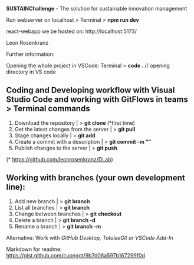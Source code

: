 **SUSTAINChallenge** - The solution for sustainable innovation management

Run webserver on localhost > Terminal > **npm run dev**

react-webapp we be hosted on: http://localhost:5173/

Leon Rosenkranz


Further information:

Opening the whole project in VSCode: Terminal > **code .** // opening directory in VS code

Coding and Developing workflow with Visual Studio Code and working with GitFlows in teams > Terminal commands
-
1) Download the repository                 | > **git clone <RepositoryURL>** (*first time)
2) Get the latest changes from the server  | > **git pull**
3) Stage changes locally                   | > **git add <filename>**
4) Create a commit with a description      | > **git commit -m “<Commit Description>”**
5) Publish changes to the server           | > **git push**

  (* https://github.com/leonrosenkranz/DLab)

Working with branches (your own development line):
-
1) Add new branch                           | > **git branch**
2) List all branches                        | > **git branch <branch>**
3) Change between branches                  | > **git checkout <branch>**
4) Delete a branch                          | > **git branch -d**
5) Rename a branch                          | > **git branch -m <branch>**
 
Alternative: Work with _GitHub Desktop, TotoiseGit or VSCode Add-In_
  
Markdown for readme: https://gist.github.com/cuonggt/9b7d08a597b167299f0d

